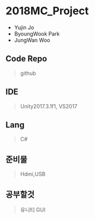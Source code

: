 # 2018MC_Project

* Yujin Jo
* ByoungWook Park
* JungWan Woo

## Code Repo
> github

## IDE
> Unity2017.3.1f1, VS2017

## Lang
> C#

## 준비물
> Hdmi,USB

## 공부할것
> 유니티 GUI
